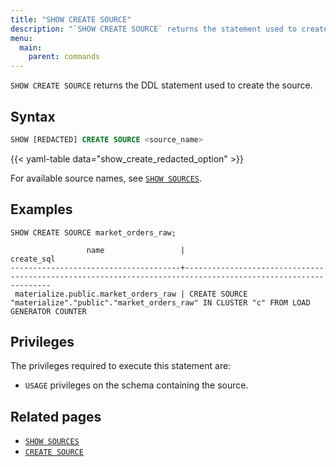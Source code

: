 ```yaml
---
title: "SHOW CREATE SOURCE"
description: "`SHOW CREATE SOURCE` returns the statement used to create the source."
menu:
  main:
    parent: commands
---
```


`SHOW CREATE SOURCE` returns the DDL statement used to create the source.

## Syntax

```sql
SHOW [REDACTED] CREATE SOURCE <source_name>
```

{{< yaml-table data="show_create_redacted_option" >}}

For available source names, see [`SHOW SOURCES`](/sql/show-sources).

## Examples

```mzsql
SHOW CREATE SOURCE market_orders_raw;
```

```nofmt
                 name                 |                                      create_sql
--------------------------------------+--------------------------------------------------------------------------------------------------------------
 materialize.public.market_orders_raw | CREATE SOURCE "materialize"."public"."market_orders_raw" IN CLUSTER "c" FROM LOAD GENERATOR COUNTER
```

## Privileges

The privileges required to execute this statement are:

- `USAGE` privileges on the schema containing the source.

## Related pages

- [`SHOW SOURCES`](../show-sources)
- [`CREATE SOURCE`](../create-source)
